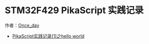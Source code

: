 # STM32F429 PikaScript 实践记录 

作者：[Once_day](https://blog.csdn.net/Once_day)
- [PikaScript实践记录(1)之hello world](https://blog.csdn.net/Once_day/article/details/126552628)

